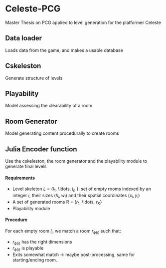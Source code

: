 # Celeste-PCG

Master Thesis on PCG applied to level generation for the platformer Celeste

## Data loader

Loads data from the game, and makes a usable database

## Cskeleston

Generate structure of levels

## Playability

Model assessing the clearability of a room

## Room Generator

Model generating content procedurally to create rooms

## Julia Encoder function

Use the cskeleston, the room generator and the playability module to generate final levels
#### Requirements

- Level skeleton $L$ = \{$l_1$, \ldots, $l_n$ \}: set of empty rooms indexed by an integer $i$, their sizes $(h_i, w_i)$ and their spatial coordinates $(x_i, y_i)$ 
- A set of generated rooms R = \{$r_1$, \ldots, $r_K$\}
- Playability module
#### Procedure

For each empty room $l_i$, we match a room $r_{\phi(i)}$ such that:
- $r_{\phi(i)}$ has the right dimensions
- $r_{\phi(i)}$ is playable
- Exits somewhat match -> maybe post-processing, same for starting/ending room.